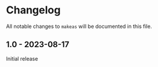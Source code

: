 # Changelog

All notable changes to `makeas` will be documented in this file.

## 1.0 - 2023-08-17

Initial release

